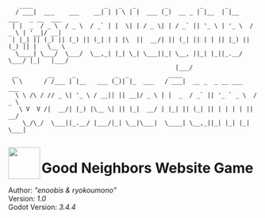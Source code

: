 ```
   ____                    _   _   _        _         _      _                        
  / ___|  ___    ___    __| | | \ | |  ___ (_)  __ _ | |__  | |__    ___   _ __  ___  
 | |  _  / _ \  / _ \  / _` | |  \| | / _ \| | / _` || '_ \ | '_ \  / _ \ | '__|/ __| 
 | |_| || (_) || (_) || (_| | | |\  ||  __/| || (_| || | | || |_) || (_) || |   \__ \ 
  \____| \___/  \___/  \__,_| |_| \_| \___||_| \__, ||_| |_||_.__/  \___/ |_|   |___/ 
                                               |___/                                  
 __        __     _           _  _           ____                                     
 \ \      / /___ | |__   ___ (_)| |_  ___   / ___|  __ _  _ __ ___    ___             
  \ \ /\ / // _ \| '_ \ / __|| || __|/ _ \ | |  _  / _` || '_ ` _ \  / _ \            
   \ V  V /|  __/| |_) |\__ \| || |_|  __/ | |_| || (_| || | | | | ||  __/            
    \_/\_/  \___||_.__/ |___/|_| \__|\___|  \____| \__,_||_| |_| |_| \___|            
                                                                                       
```


<img src="https://hh.ru/employer-logo/2929537.png" align="left" width="64" height="64">

# Good Neighbors Website Game

Author: *"enoobis & ryokoumono"*  
Version: *1.0*  
Godot Version: *3.4.4*  

